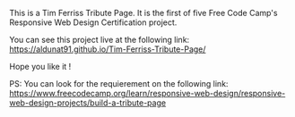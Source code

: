 This is a Tim Ferriss Tribute Page.
It is the first of five Free Code Camp's Responsive Web Design Certification project.

You can see this project live at the following link: https://aldunat91.github.io/Tim-Ferriss-Tribute-Page/


Hope you like it !




PS: You can look for the requierement on the following link: https://www.freecodecamp.org/learn/responsive-web-design/responsive-web-design-projects/build-a-tribute-page


